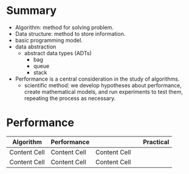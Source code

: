 
# Summary
- Algorithm: method for solving problem.
- Data structure: method to store information.
- basic programming model.
- data abstraction
  - abstract data types (ADTs) 
    - bag
    - queue
    - stack
- Performance is a central consideration in the study of algorithms.
  - scientific method: we develop hypotheses about performance, create mathematical models, and run experiments to test them, repeating the process as necessary.
  
  
# Performance


| Algorithm  | Performance |  |  | Practical |
| ------------- | ------------- | ------------- | ------------- |------------- |
| Content Cell  | Content Cell  | Content Cell  |
| Content Cell  | Content Cell  | Content Cell  |
